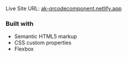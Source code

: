 Live Site URL: [ak-qrcodecomponent.netlify.app
](https://ak-qrcodecomponent.netlify.app/)
### Built with

- Semantic HTML5 markup
- CSS custom properties
- Flexbox
